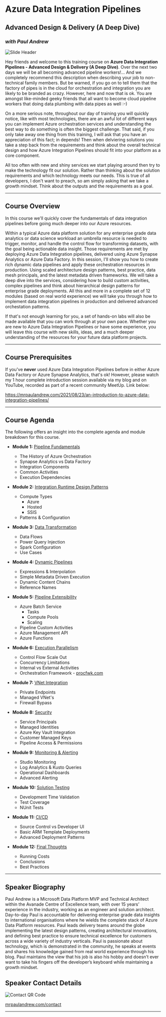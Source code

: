 # Azure Data Integration Pipelines
## Advanced Design & Delivery (A Deep Dive)
### _with Paul Andrew_

![Slide Header](https://raw.githubusercontent.com/mrpaulandrew/Azure-Data-Integration-Pipelines-Advanced-Design-and-Delivery/main/Images/Slide%20Header.png)

Hey friends and welcome to this training course on __Azure Data Integration Pipelines - Advanced Design & Delivery (A Deep Dive)__. Over the next two days we will be all becoming advanced pipeline workers!... And we completely recommend this description when describing your job to non-technical family members. But be warned, if you go on to tell them that the factory of pipes is in the cloud for orchestration and integration you are likely to be branded as crazy. However, here and now that is ok. You are amongst like-minded geeky friends that all want to become cloud pipeline workers that doing data plumbing with data pipes as well :-)

On a more serious note, throughout our day of training you will quickly notice, like with most technologies, there are an awful lot of different ways you can implement Azure orchestration services and understanding the best way to do something is often the biggest challenge. That said, if you only take away one thing from this training, I will ask that you have an appreciation of this fact; in depends! Then when delviering solutions you take a step back from the requirements and think about the overall technical design and how Azure Integration Pipelines should fit into your platform as a core component.

All too often with new and shiny services we start playing around then try to make the technology fit our solution. Rather than thinking about the solution requirements and which technology meets our needs. This is true of all developers, I don't want to preach, so am simply asking that we take a growth mindset. Think about the outputs and the requirements as a goal.

___

## Course Overview

In this course we'll quickly cover the fundamentals of data integration pipelines before going much deeper into our Azure resources. 

Within a typical Azure data platform solution for any enterprise grade data analytics or data science workload an umbrella resource is needed to trigger, monitor, and handle the control flow for transforming datasets, with the goal being actionable data insight. Those requirements are met by deploying Azure Data Integration pipelines, delivered using Azure Synapse Analytics or Azure Data Factory. In this session, I'll show you how to create rich dynamic data pipelines and apply these orchestration resources in production. Using scaled architecture design patterns, best practice, data mesh principals, and the latest metadata driven frameworks. We will take a deep dive into the services, considering how to build custom activities, complex pipelines and think about hierarchical design patterns for enterprise grade deployments. All this and more in a complete set of 12 modules (based on real world experience) we will take you through how to implement data integration pipelines in production and delivered advanced orchestation patterns.

If that's not enough learning for you, a set of hands-on labs will also be made available that you can work through at your own pace. Whether you are new to Azure Data Integration Pipelines or have some experience, you will leave this course with new skills, ideas, and a much deeper understanding of the resources for your future data platform projects.

___

## Course Prerequisites

If you've __never__ used Azure Data Integration Pipelines before in either Azure Data Factory or Azure Synapse Analytics, that's ok! However, please watch my 1 hour complete introduction session available via my blog and on YouTube, recorded as part of a recent community MeetUp. Link below:

https://mrpaulandrew.com/2021/08/23/an-introduction-to-azure-data-integration-pipelines/

___

## Course Agenda

The following offers an insight into the complete agenda and module breakdown for this course.

* __Module 1:__ [Pipeline Fundamentals]()
  * The History of Azure Orchestration
  * Synapse Analytics vs Data Factory
  * Integration Components
  * Common Activities
  * Execution Dependencies

* __Module 2:__ [Integration Runtime Design Patterns]()
  * Compute Types
    * Azure
    * Hosted
    * SSIS
  * Patterns & Configuration

* __Module 3:__ [Data Transformation]()
  * Data Flows
  * Power Query Injection
  * Spark Configuration
  * Use Cases

* __Module 4:__ [Dynamic Pipelines]()
  * Expressions & Interpolation
  * Simple Metadata Driven Execution
  * Dynamic Content Chains
  * Reference Names

* __Module 5:__ [Pipeline Extensibility]()
  * Azure Batch Service
    * Tasks
    * Compute Pools
    * Scaling
  * Pipeline Custom Activities
  * Azure Management API
  * Azure Functions 

* __Module 6:__ [Execution Parallelism]()
  * Control Flow Scale Out
  * Concurrency Limitations
  * Internal vs External Activities
  * Orchestration Framework - [procfwk.com](http://procfwk.com/)

* __Module 7:__ [VNet Integration]()
  * Private Endpoints
  * Managed VNet's
  * Firewall Bypass

* __Module 8:__ [Security]()
  * Service Principals
  * Managed Identities
  * Azure Key Vault Integration
  * Customer Managed Keys
  * Pipeline Access & Permissions

* __Module 9:__ [Monitoring & Alerting]()
    * Studio Monitoring
    * Log Analytics & Kusto Queries
    * Operational Dashboards
    * Advanced Alerting

* __Module 10:__ [Solution Testing]()
    * Development Time Validation
    * Test Coverage
    * NUnit Tests

* __Module 11:__ [CI/CD]()
    * Source Control vs Developer UI
    * Basic ARM Template Deployments
    * Advanced Deployment Patterns
        
* __Module 12:__ [Final Thoughts]()
  * Running Costs
  * Conclusions
  * Best Practices


___

## Speaker Biography

Paul Andrew is a Microsoft Data Platform MVP and Technical Architect within the Avanade Centre of Excellence team, with over 15 years’ experience in the industry, working as an engineer and solution architect. Day-to-day Paul is accountable for delivering enterprise grade data insights to international organisations where he wields the complete stack of Azure Data Platform resources. Paul leads delivery teams around the globe implementing the latest design patterns, creating architectural innovations, and defining best practice to ensure technical excellence for customers across a wide variety of industry verticals. Paul is passionate about technology, which is demonstrated in the community, he speaks at events and shares his knowledge gained from real world experience through his blog. Paul maintains the view that his job is also his hobby and doesn’t ever want to take his fingers off the developer’s keyboard while maintaining a growth mindset.

## Speaker Contact Details

![Contact QR Code](https://raw.githubusercontent.com/mrpaulandrew/Azure-Data-Integration-Pipelines-Advanced-Design-and-Delivery/main/Images/Contact.png)

[mrpaulandrew.com/contact](https://mrpaulandrew.com/contact/)
___